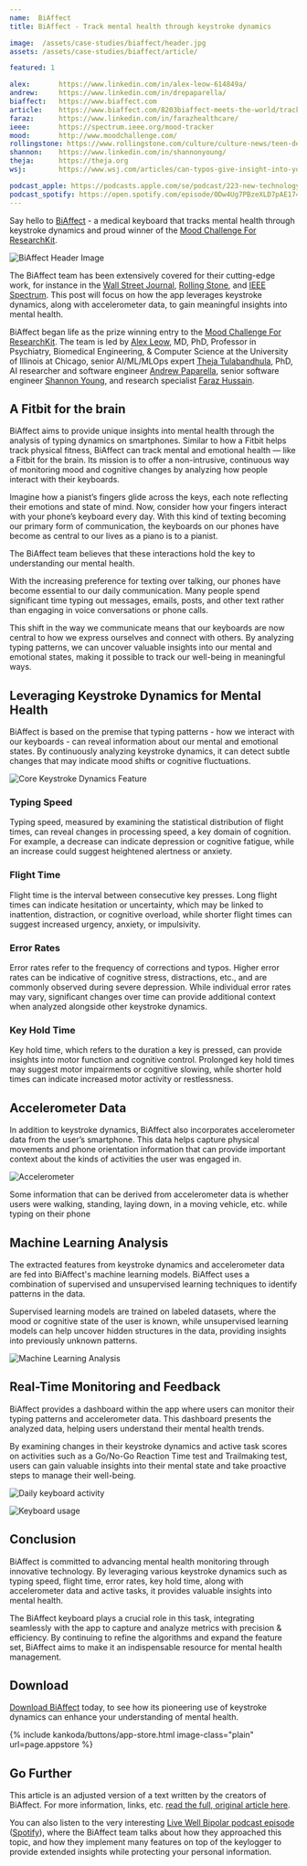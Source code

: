 ```yaml
---
name:  BiAffect
title: BiAffect - Track mental health through keystroke dynamics

image:  /assets/case-studies/biaffect/header.jpg
assets: /assets/case-studies/biaffect/article/

featured: 1

alex:       https://www.linkedin.com/in/alex-leow-614849a/ 
andrew:     https://www.linkedin.com/in/drepaparella/
biaffect:   https://www.biaffect.com
article:    https://www.biaffect.com/8203biaffect-meets-the-world/tracking-mental-health-through-keystroke-dynamics-with-biaffect
faraz:      https://www.linkedin.com/in/farazhealthcare/
ieee:       https://spectrum.ieee.org/mood-tracker
mood:       http://www.moodchallenge.com/
rollingstone: https://www.rollingstone.com/culture/culture-news/teen-depression-smartphone-app-776227/
shannon:    https://www.linkedin.com/in/shannonyoung/
theja:      https://theja.org
wsj:        https://www.wsj.com/articles/can-typos-give-insight-into-your-mental-health-1539270001

podcast_apple: https://podcasts.apple.com/se/podcast/223-new-technology-transforming-bipolar-care/id1497723824?i=1000674751237&l=en-GB
podcast_spotify: https://open.spotify.com/episode/0Dw4Ug7PBzeXLD7pAE174x?si=aa6af63493c74146&nd=1&dlsi=383cb82c81b4431a
---
```


Say hello to [BiAffect]({{page.biaffect}}) - a medical keyboard that tracks mental health through keystroke dynamics and proud winner of the [Mood Challenge For ResearchKit]({{page.mood}}).

![BiAffect Header Image]({{page.image}})

The BiAffect team has been extensively covered for their cutting-edge work, for instance in the [Wall Street Journal]({{page.wsj}}), [Rolling Stone]({{page.rollingstone}}), and [IEEE Spectrum]({{page.ieee}}). This post will focus on how the app leverages keystroke dynamics, along with accelerometer data, to gain meaningful insights into mental health.

BiAffect began life as the prize winning entry to the [Mood Challenge For ResearchKit]({{page.mood}}). The team is led by [Alex Leow]({{page.alex}}), MD, PhD, Professor in
Psychiatry, Biomedical Engineering, & Computer Science at the University of Illinois at Chicago, senior AI/ML/MLOps expert [Theja Tulabandhula]({{page.theja}}), PhD, AI researcher and software engineer [Andrew Paparella]({{page.andrew}}), senior software
engineer [Shannon Young]({{page.shannon}}), and research specialist [Faraz Hussain]({{page.faraz}}). 


## A Fitbit for the brain

BiAffect aims to provide unique insights into mental health through the analysis of typing dynamics on smartphones. Similar to how a Fitbit helps track physical fitness, BiAffect can track mental and emotional health — like a Fitbit for the brain. Its mission is to offer a non-intrusive, continuous way of monitoring mood and cognitive changes by analyzing how people interact with their keyboards.

Imagine how a pianist’s fingers glide across the keys, each note reflecting their emotions and state of mind. Now, consider how your fingers interact with your phone’s keyboard every day. With this kind of texting becoming our primary form of communication, the keyboards on our phones have become as central to our lives as a piano is to a pianist. 

The BiAffect team believes that these interactions hold the key to understanding our mental health.

With the increasing preference for texting over talking, our phones have become essential to our daily communication. Many people spend significant time typing out messages, emails, posts, and other text rather than engaging in voice conversations or phone calls.

This shift in the way we communicate means that our keyboards are now central to how we express ourselves and connect with others. By analyzing typing patterns, we can uncover valuable insights into our mental and emotional states, making it possible to track our well-being in meaningful ways.


## Leveraging Keystroke Dynamics for Mental Health

BiAffect is based on the premise that typing patterns - how we interact with our keyboards - can reveal information about our mental and emotional states. By continuously analyzing keystroke dynamics, it can detect subtle changes that may indicate mood shifts or cognitive fluctuations.

![Core Keystroke Dynamics Feature]({{page.assets}}dynamics.jpg)


### Typing Speed

Typing speed, measured by examining the statistical distribution of flight times, can reveal changes in processing speed, a key domain of cognition. For example, a decrease can indicate depression or cognitive fatigue, while an increase could suggest heightened alertness or anxiety.


### Flight Time

Flight time is the interval between consecutive key presses. Long flight times can indicate hesitation or uncertainty, which may be linked to inattention, distraction, or cognitive overload, while shorter flight times can suggest increased urgency, anxiety, or impulsivity.

### Error Rates

Error rates refer to the frequency of corrections and typos. Higher error rates can be indicative of cognitive stress, distractions, etc., and are commonly observed during severe depression. While individual error rates may vary, significant changes over time can provide additional context when analyzed alongside other keystroke dynamics.

### Key Hold Time

Key hold time, which refers to the duration a key is pressed, can provide insights into motor function and cognitive control. Prolonged key hold times may suggest motor impairments or cognitive slowing, while shorter hold times can indicate increased motor activity or restlessness.


## Accelerometer Data

In addition to keystroke dynamics, BiAffect also incorporates accelerometer data from the user’s smartphone. This data helps capture physical movements and phone orientation information that can provide important context about the kinds of activities the user was engaged in.

![Accelerometer]({{page.assets}}accelerometer.jpg)

Some information that can be derived from accelerometer data is whether users were walking, standing, laying down, in a moving vehicle, etc. while typing on their phone


## Machine Learning Analysis

The extracted features from keystroke dynamics and accelerometer data are fed into BiAffect's machine learning models. BiAffect uses a combination of supervised and unsupervised learning techniques to identify patterns in the data.

Supervised learning models are trained on labeled datasets, where the mood or cognitive state of the user is known, while unsupervised learning models can help uncover hidden structures in the data, providing insights into previously unknown patterns.

![Machine Learning Analysis]({{page.assets}}machine-learning.jpg)


## Real-Time Monitoring and Feedback

BiAffect provides a dashboard within the app where users can monitor their typing patterns and accelerometer data. This dashboard presents the analyzed data, helping users understand their mental health trends. 

By examining changes in their keystroke dynamics and active task scores on activities such as a Go/No-Go Reaction Time test and Trailmaking test, users can gain valuable insights into their mental state and take proactive steps to manage their well-being.

![Daily keyboard activity]({{page.assets}}daily-keyboard-activity.jpg)

![Keyboard usage]({{page.assets}}keyboard-usage.jpg)


## Conclusion

BiAffect is committed to advancing mental health monitoring through innovative technology. By leveraging various keystroke dynamics such as typing speed, flight time, error rates, key hold time, along with accelerometer data and active tasks, it provides valuable insights into mental health. 

The BiAffect keyboard plays a crucial role in this task, integrating seamlessly with the app to capture and analyze metrics with precision & efficiency. By continuing to refine the algorithms and expand the feature set, BiAffect aims to make it an indispensable resource for mental health management.


## Download

[Download BiAffect]({{page.biaffect}}) today, to see how its pioneering use of keystroke dynamics can enhance your understanding of mental health.

{% include kankoda/buttons/app-store.html image-class="plain" url=page.appstore %}


## Go Further

This article is an adjusted version of a text written by the creators of BiAffect. For more information, links, etc. [read the full, original article here]({{page.article}}).

You can also listen to the very interesting [Live Well Bipolar podcast episode]({{page.podcast_apple}}) ([Spotify]({{page.podcast_spotify}})), where the BiAffect team talks about how they approached this topic, and how they implement many features on top of the keylogger to provide extended insights while protecting your personal information.